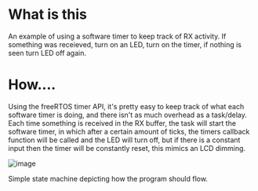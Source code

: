 # What is this
An example of using a software timer to keep track of RX activity. If something was receieved, turn on an LED, turn on the timer, if nothing is seen turn LED off again.

# How....
Using the freeRTOS timer API, it's pretty easy to keep track of what each software timer is doing, and there isn't as much overhead as a task/delay. Each time something is received in the RX buffer, the task will
start the software timer, in which after a certain amount of ticks, the timers callback function will be called and the LED will turn off, but if there is a constant input then the timer will be constantly reset,
this mimics an LCD dimming.

![image](https://github.com/5ilentAlarm/ESP-32-RTOS-Examples/assets/143994622/21677648-1376-48c2-8627-74905d9d75af)

Simple state machine depicting how the program should flow.
